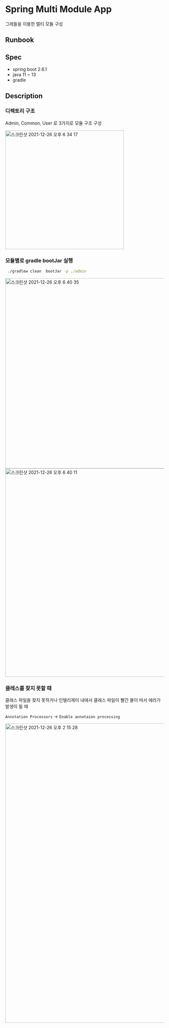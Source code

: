 # Spring Multi Module App

그레들을 이용한 멀티 모듈 구성 

## Runbook

## Spec
- spring boot 2.6.1
- java 11 ~ 13
- gradle

## Description

### 디렉토리 구조

Admin, Common, User 로 3가지로 모듈 구조 구성

<img width="377" alt="스크린샷 2021-12-26 오후 6 34 17" src="https://user-images.githubusercontent.com/53357210/147404250-5bc773bb-d312-4d67-8714-e94b936dd6de.png">

### 모듈별로 gradle bootJar 실행

```cmd
 ./gradlew clean  bootJar -p ./admin
```

<img width="604" alt="스크린샷 2021-12-26 오후 6 40 35" src="https://user-images.githubusercontent.com/53357210/147404404-0fab271c-7f9f-4520-8305-1e2514de66cd.png">
<img width="662" alt="스크린샷 2021-12-26 오후 6 40 11" src="https://user-images.githubusercontent.com/53357210/147404402-f8f5623a-fb35-4abd-a860-433760a94e3b.png">


### 클레스를 찾지 못할 때

클래스 파일을 찾지 못하거나 인텔리제이 내에서 클래스 파일이 빨간 불이 떠서 에러가 발생이 될 때 

`Annotation Processors` -> `Enable annotaion processing`

<img width="950" alt="스크린샷 2021-12-26 오후 2 15 28" src="https://user-images.githubusercontent.com/53357210/147399589-918e1af7-83c7-483e-bc5c-5f13b2488d5e.png">


